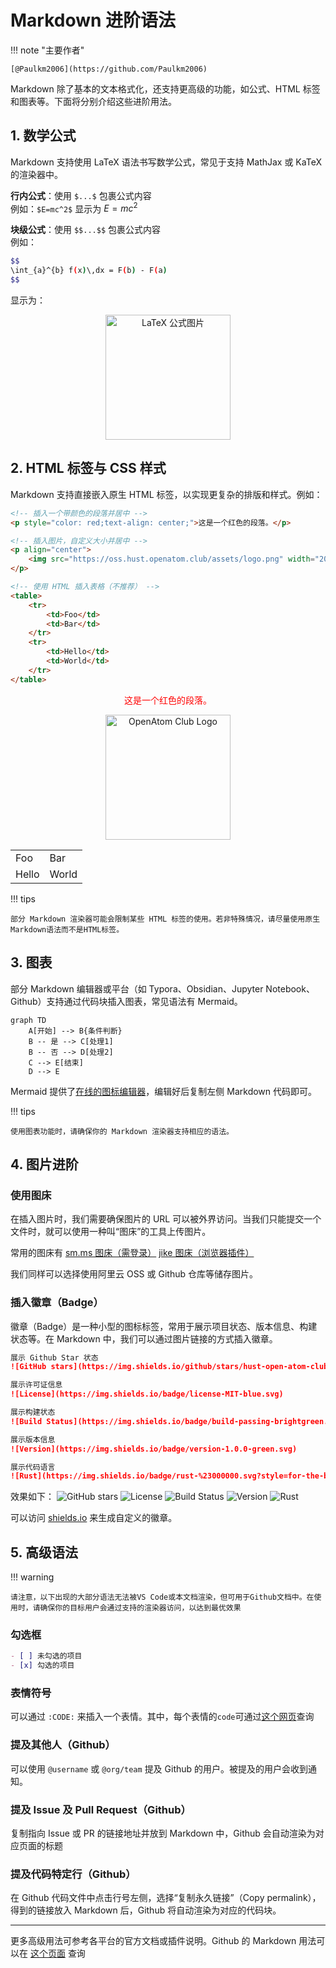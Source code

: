 # Markdown 进阶语法

!!! note "主要作者"

    [@Paulkm2006](https://github.com/Paulkm2006)

Markdown 除了基本的文本格式化，还支持更高级的功能，如公式、HTML 标签和图表等。下面将分别介绍这些进阶用法。

## 1. 数学公式

Markdown 支持使用 LaTeX 语法书写数学公式，常见于支持 MathJax 或 KaTeX 的渲染器中。

**行内公式**：使用 `$...$` 包裹公式内容  
例如：`$E=mc^2$` 显示为 $E=mc^2$

**块级公式**：使用 `$$...$$` 包裹公式内容  
例如：

```bash
$$
\int_{a}^{b} f(x)\,dx = F(b) - F(a)
$$
```

显示为：

<p align="center">
    <img src="https://latex2png.com/pngs/c838ec0ff6cf48f333a310ba72dba65c.png" alt="LaTeX 公式图片" width="200">
</p>

## 2. HTML 标签与 CSS 样式

Markdown 支持直接嵌入原生 HTML 标签，以实现更复杂的排版和样式。例如：

```html
<!-- 插入一个带颜色的段落并居中 -->
<p style="color: red;text-align: center;">这是一个红色的段落。</p>

<!-- 插入图片，自定义大小并居中 -->
<p align="center">
    <img src="https://oss.hust.openatom.club/assets/logo.png" width="200" />
</p>

<!-- 使用 HTML 插入表格（不推荐） -->
<table>
    <tr>
        <td>Foo</td>
        <td>Bar</td>
    </tr>
    <tr>
        <td>Hello</td>
        <td>World</td>
    </tr>
</table>

```

<p style="color: red;text-align: center;">这是一个红色的段落。</p>
 <p align="center">
     <img src="https://oss.hust.openatom.club/assets/logo.png" alt="OpenAtom Club Logo" width="200" />
 </p>

<table>
    <tr>
        <td>Foo</td>
        <td>Bar</td>
    </tr>
    <tr>
        <td>Hello</td>
        <td>World</td>
    </tr>
</table>

!!! tips

    部分 Markdown 渲染器可能会限制某些 HTML 标签的使用。若非特殊情况，请尽量使用原生Markdown语法而不是HTML标签。

## 3. 图表

部分 Markdown 编辑器或平台（如 Typora、Obsidian、Jupyter Notebook、Github）支持通过代码块插入图表，常见语法有 Mermaid。

```mermaid
graph TD
    A[开始] --> B{条件判断}
    B -- 是 --> C[处理1]
    B -- 否 --> D[处理2]
    C --> E[结束]
    D --> E
```

Mermaid 提供了[在线的图标编辑器](https://www.mermaidchart.com/play)，编辑好后复制左侧 Markdown 代码即可。

!!! tips

    使用图表功能时，请确保你的 Markdown 渲染器支持相应的语法。

## 4. 图片进阶

### 使用图床

在插入图片时，我们需要确保图片的 URL 可以被外界访问。当我们只能提交一个文件时，就可以使用一种叫“图床”的工具上传图片。

常用的图床有 [sm.ms 图床（需登录）](https://sm.ms/) [jike 图床（浏览器插件）](https://jiketuchuang.com/)

我们同样可以选择使用阿里云 OSS 或 Github 仓库等储存图片。

### 插入徽章（Badge）

徽章（Badge）是一种小型的图标标签，常用于展示项目状态、版本信息、构建状态等。在 Markdown 中，我们可以通过图片链接的方式插入徽章。

```markdown
展示 Github Star 状态
![GitHub stars](https://img.shields.io/github/stars/hust-open-atom-club/intro2oss?style=social)

展示许可证信息
![License](https://img.shields.io/badge/license-MIT-blue.svg)

展示构建状态
![Build Status](https://img.shields.io/badge/build-passing-brightgreen.svg)

展示版本信息
![Version](https://img.shields.io/badge/version-1.0.0-green.svg)

展示代码语言
![Rust](https://img.shields.io/badge/rust-%23000000.svg?style=for-the-badge&logo=rust&logoColor=white)
```

效果如下：
![GitHub stars](https://img.shields.io/github/stars/hust-open-atom-club/intro2oss?style=social)
![License](https://img.shields.io/badge/license-MIT-blue.svg)
![Build Status](https://img.shields.io/badge/build-passing-brightgreen.svg)
![Version](https://img.shields.io/badge/version-1.0.0-green.svg)
![Rust](https://img.shields.io/badge/rust-%23000000.svg?style=for-the-badge&logo=rust&logoColor=white)

可以访问 [shields.io](https://shields.io/) 来生成自定义的徽章。

## 5. 高级语法

!!! warning

    请注意，以下出现的大部分语法无法被VS Code或本文档渲染，但可用于Github文档中。在使用时，请确保你的目标用户会通过支持的渲染器访问，以达到最优效果

### 勾选框

```markdown
- [ ] 未勾选的项目
- [x] 勾选的项目
```

### 表情符号

可以通过 `:CODE:` 来插入一个表情。其中，每个表情的`code`可通过[这个网页](https://github.com/ikatyang/emoji-cheat-sheet/blob/master/README.md)查询

### 提及其他人（Github）

可以使用 `@username` 或 `@org/team` 提及 Github 的用户。被提及的用户会收到通知。

### 提及 Issue 及 Pull Request（Github）

复制指向 Issue 或 PR 的链接地址并放到 Markdown 中，Github 会自动渲染为对应页面的标题

### 提及代码特定行（Github）

在 Github 代码文件中点击行号左侧，选择“复制永久链接”（Copy permalink），得到的链接放入 Markdown 后，Github 将自动渲染为对应的代码块。

---
更多高级用法可参考各平台的官方文档或插件说明。Github 的 Markdown 用法可以在 [这个页面](https://docs.github.com/en/get-started/writing-on-github/getting-started-with-writing-and-formatting-on-github/basic-writing-and-formatting-syntax) 查询
